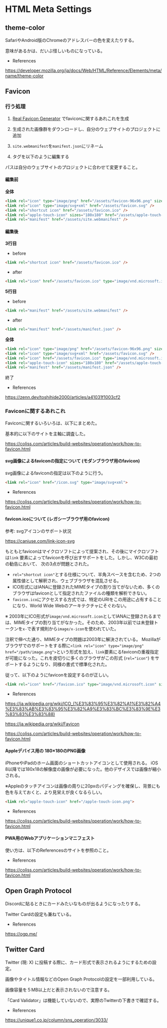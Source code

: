 # HTML Meta Settings

## theme-color

SafariやAndroid版のChromeのアドレスバーの色を変えたりする。

意味があるかは、だいぶ怪しいものになっている。

- References

https://developer.mozilla.org/ja/docs/Web/HTML/Reference/Elements/meta/name/theme-color

## Favicon

### 行う処理

1. [Real Favicon Generator](https://realfavicongenerator.net/) でfaviconに関するあれこれを生成

2. 生成された画像群をダウンロードし、自分のウェブサイトのプロジェクトに追加

3. `site.webmanifest`を`manifest.json`にリネーム

4. タグを以下のように編集する

パスは自分のウェブサイトのプロジェクトに合わせて変更すること。

#### 編集前

**全体**

```html
<link rel="icon" type="image/png" href="/assets/favicon-96x96.png" sizes="96x96" />
<link rel="icon" type="image/svg+xml" href="/assets/favicon.svg" />
<link rel="shortcut icon" href="/assets/favicon.ico" />
<link rel="apple-touch-icon" sizes="180x180" href="/assets/apple-touch-icon.png" />
<link rel="manifest" href="/assets/site.webmanifest" />
```

#### 編集後

**3行目**

- before

```html
<link rel="shortcut icon" href="/assets/favicon.ico" />
```

- after

```html
<link rel="icon" href="/assets/favicon.ico" type="image/vnd.microsoft.icon" sizes="any" />
```

**5行目**

- before

```html
<link rel="manifest" href="/assets/site.webmanifest" />
```

- after

```html
<link rel="manifest" href="/assets/manifest.json" />
```

**全体**

```html
<link rel="icon" type="image/png" href="/assets/favicon-96x96.png" sizes="96x96" />
<link rel="icon" type="image/svg+xml" href="/assets/favicon.svg" />
<link rel="icon" href="/assets/favicon.ico" type="image/vnd.microsoft.icon" sizes="any" />
<link rel="apple-touch-icon" sizes="180x180" href="/assets/apple-touch-icon.png" />
<link rel="manifest" href="/assets/manifest.json" />
```

終了

- References

https://zenn.dev/toshihide2000/articles/a41031f1003cf2

### Faviconに関するあれこれ

Faviconに関するいろいろは、以下にまとめた。

基本的に以下のサイトを主軸に調査した。

https://coliss.com/articles/build-websites/operation/work/how-to-favicon.html

#### svg画像によるfaviconの指定について (モダンブラウザ用のfavicon)

svg画像によるfaviconの指定は以下のように行う。

```html
<link rel="icon" href="/icon.svg" type="image/svg+xml">
```

- References

https://coliss.com/articles/build-websites/operation/work/how-to-favicon.html

#### favicon.icoについて (レガシーブラウザ用のfavicon)

参考: svgアイコンのサポート状況

https://caniuse.com/link-icon-svg

もともとfaviconはマイクロソフトによって提案され、その後にマイクロソフトは`link`
要素によってfaviconを呼び出すサポートをした。しかし、W3Cの最初の勧告において、
次の3点が問題とされた。

- `rel="shortcut icon"`とする仕様について、半角スペースを含むため、2つの属性値として解釈され、ウェブブラウザを混乱させる。
- ICO形式にはIANAに登録されたMIMEタイプの割り当てがないため、多くのブラウザはfaviconとして指定されたファイルの種類を解析できない。
- `favicon.ico`にアクセスする方式では、特定のURIをこの用途に占有することになり、World Wide Webのアーキテクチャにそぐわない。

※ 2003年にICO形式が`image/vnd.microsoft.icon`としてIANAに登録されるまでは、MIMEタイプの割り当てがなかった。そのため、2003年以前では未登録トークンを`x-`で表す規則から`image/x-icon`を使われていた。

注釈で伸べた通り、MIMEタイプの問題は2003年に解決されている。
Mozillaがブラウザでのサポートをする際に`<link rel="icon" type="image/png" href="/path/image.png">`という形式を加え、`link`要素にるfaviconの重複指定が可能になった。これを皮切りに多くのブラウザがこの形式 (`rel="icon"`) をサポートするようになり、同様の書式で標準化された。

従って、以下のようにfaviconを設定するのが正しい。

```html
<link rel="icon" href="/favicon.ico" type="image/vnd.microsoft.icon" sizes="any">
```

- References

https://ja.wikipedia.org/wiki/ICO_(%E3%83%95%E3%82%A1%E3%82%A4%E3%83%AB%E3%83%95%E3%82%A9%E3%83%BC%E3%83%9E%E3%83%83%E3%83%88)

https://ja.wikipedia.org/wiki/Favicon

https://coliss.com/articles/build-websites/operation/work/how-to-favicon.html

#### Appleデバイス用の 180×180のPNG画像

iPhoneやiPadのホーム画面のショートカットアイコンとして使用される。
iOS 8以降では180x18の解像度の画像が必要になった。他のデザイスでは画像が縮小される。

※Appleのタッチアイコンは画像の周りに20pxのパディングを確保し、背景にも色を与えておくと、より見栄えが良くなるらしい。

```html
<link rel="apple-touch-icon" href="/apple-touch-icon.png">
```

- References

https://coliss.com/articles/build-websites/operation/work/how-to-favicon.html

#### PWA用のWebアプリケーションマニフェスト

使い方は、以下のReferencesのサイトを参照のこと。

- References

https://coliss.com/articles/build-websites/operation/work/how-to-favicon.html

## Open Graph Protocol

Discordに貼るときにカードみたいなものが出るようになったりする。

Twitter Cardの設定も兼ねている。

- References

https://ogp.me/

## Twitter Card

Twitter (現: X) に投稿する際に、カード形式で表示されるようにするための設定。

画像やタイトル情報などのOpen Graph Protocolの設定を一部利用している。

画像容量を５MB以上だと表示されないので注意する。

「Card Validator」は機能していないので、実際のTwitterの下書きで確認する。

- References

https://unique1.co.jp/column/sns_operation/3033/
